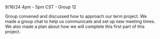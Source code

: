9/16/24 4pm - 5pm CST - Group 12

Group convened and discussed how to approach our term project. We made a group chat to help us communicate and set up new meeting times. We also made a plan about how we will complete this first part of this project.

